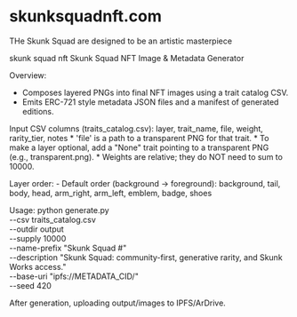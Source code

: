 # skunksquadnft.com

THe Skunk Squad are designed to be an artistic masterpiece


skunk squad nft 
Skunk Squad NFT Image & Metadata Generator

Overview:
  - Composes layered PNGs into final NFT images using a trait catalog CSV.
  - Emits ERC-721 style metadata JSON files and a manifest of generated editions.

Input CSV columns (traits_catalog.csv):
  layer, trait_name, file, weight, rarity_tier, notes
    * 'file' is a path to a transparent PNG for that trait.
    * To make a layer optional, add a "None" trait pointing to a transparent PNG (e.g., transparent.png).
    * Weights are relative; they do NOT need to sum to 10000.

Layer order:
    - Default order (background → foreground): background, tail, body, head, arm_right, arm_left, emblem, badge, shoes
  
Usage:
  python generate.py \
    --csv traits_catalog.csv \
    --outdir output \
    --supply 10000 \
    --name-prefix "Skunk Squad #" \
    --description "Skunk Squad: community-first, generative rarity, and Skunk Works access." \
    --base-uri "ipfs://METADATA_CID/" \
    --seed 420

  After generation, uploading output/images to IPFS/ArDrive.